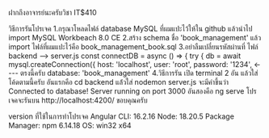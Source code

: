 ฝากถึงอาจารย์นะครับวิชา IT$410

วิธีการรันโปรเจค
1.กรุณาโหลดไฟล์ database MySQL ที่ผมแปะไว้ให้ใน github แล้วนำไป import MySQL Workbeach 8.0 CE 
2.สร้าง schema ชื่อ 'book_management' แล้ว import ไฟล์ที่ผมแปะไว้คือ book_management_book.sql
3.อย่าลืมเปลี่ยนรหัสผ่านที่ ไฟล์ backend --> server.js
const connectDB = async () => {
    try {
        db = await mysql.createConnection({
            host: 'localhost',
            user: 'root',
            password: '1234', <---- ตรงนี้ครับ
            database: 'book_management'
4.วิธีการรัน เปิด terminal 2 อัน แล้วใส่โค้ดตามนี้ครับ
อันแรกคือ cd backend แล้่วใส่ nodemon server.js จะมีคำขึ้นว่า 
Connected to database!
Server running on port 3000
อันสองคือ ng serve
โปรเจคจะรันบน http://localhost:4200/
ขอบคุณครับ


version ที่ใช้ในการทำโปรเจค
Angular CLI: 16.2.16
Node: 18.20.5
Package Manager: npm 6.14.18
OS: win32 x64
